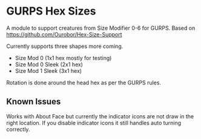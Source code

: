 # GURPS Hex Sizes
A module to support creatures from Size Modifier 0-6 for GURPS. Based on https://github.com/Ourobor/Hex-Size-Support

Currently supports three shapes more coming.
* Size Mod 0 (1x1 hex mostly for testing)
* Size Mod 0 Sleek (2x1 hex)
* Size Mod 1 Sleek (3x1 hex)

Rotation is done around the head hex as per the GURPS rules.

## Known Issues

Works with About Face but currently the indicator icons are not draw in the 
right location. If you disable indicator icons it still handles auto turning 
correctly.

